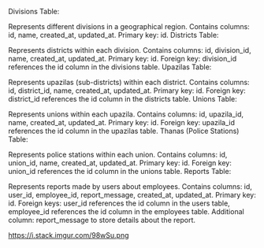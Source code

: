 Divisions Table:

Represents different divisions in a geographical region.
Contains columns: id, name, created_at, updated_at.
Primary key: id.
Districts Table:

Represents districts within each division.
Contains columns: id, division_id, name, created_at, updated_at.
Primary key: id.
Foreign key: division_id references the id column in the divisions table.
Upazilas Table:

Represents upazilas (sub-districts) within each district.
Contains columns: id, district_id, name, created_at, updated_at.
Primary key: id.
Foreign key: district_id references the id column in the districts table.
Unions Table:

Represents unions within each upazila.
Contains columns: id, upazila_id, name, created_at, updated_at.
Primary key: id.
Foreign key: upazila_id references the id column in the upazilas table.
Thanas (Police Stations) Table:

Represents police stations within each union.
Contains columns: id, union_id, name, created_at, updated_at.
Primary key: id.
Foreign key: union_id references the id column in the unions table.
Reports Table:

Represents reports made by users about employees.
Contains columns: id, user_id, employee_id, report_message, created_at, updated_at.
Primary key: id.
Foreign keys: user_id references the id column in the users table, employee_id references the id column in the employees table.
Additional column: report_message to store details about the report.



https://i.stack.imgur.com/98wSu.png
